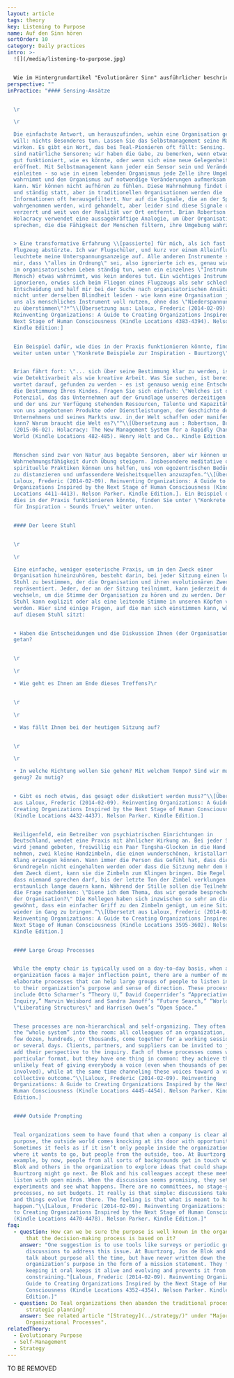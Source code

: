 ```yaml
---
layout: article
tags: theory
key: Listening to Purpose
name: Auf den Sinn hören
sortOrder: 10
category: Daily practices
intro: >-
  ![](/media/listening-to-purpose.jpg)


  Wie im Hintergrundartikel "Evolutionärer Sinn" ausführlicher beschrieben, ist eines der bestimmenden Merkmale von Teal-Organisationen, dass Entscheidungen und Handlungen von dem Wunsch angetrieben werden, den Sinn der Organisation zu erfüllen, einen Sinn, der sich im Laufe der Zeit entwickelt und der sich von der Gewinnmaximierung oder dem Schlagen der Konkurrenz unterscheidet. Wenn wir davon ausgehen, dass eine Organisation ihre eigene Energie und ihre eigene Richtung hat und dass die Rolle ihrer Mitglieder darin besteht, sich an dieser Richtung auszurichten, anstatt sie zu diktieren, stellt sich die Frage: "Wie finden wir heraus, wohin sie gehen will?" Ein wichtiger organisatorischer Prozess in Teal-Organisationen ist daher das, was oft als "Listening to Purpose" bezeichnet wird.
perspective: ""
inPractice: "#### Sensing-Ansätze


  \r

  \r

  Die einfachste Antwort, um herauszufinden, wohin eine Organisation gehen
  will: nichts Besonderes tun. Lassen Sie das Selbstmanagement seine Magie
  wirken. Es gibt ein Wort, das bei Teal-Pionieren oft fällt: Sensing. Wir alle
  sind natürliche Sensoren; wir haben die Gabe, zu bemerken, wenn etwas nicht so
  gut funktioniert, wie es könnte, oder wenn sich eine neue Gelegenheit
  eröffnet. Mit Selbstmanagement kann jeder ein Sensor sein und Veränderungen
  einleiten - so wie in einem lebenden Organismus jede Zelle ihre Umgebung
  wahrnimmt und den Organismus auf notwendige Veränderungen aufmerksam machen
  kann. Wir können nicht aufhören zu fühlen. Diese Wahrnehmung findet überall
  und ständig statt, aber in traditionellen Organisationen werden die
  Informationen oft herausgefiltert. Nur auf die Signale, die an der Spitze
  wahrgenommen werden, wird gehandelt, aber leider sind diese Signale oft
  verzerrt und weit von der Realität vor Ort entfernt. Brian Robertson von
  Holacracy verwendet eine aussagekräftige Analogie, um über Organisationen zu
  sprechen, die die Fähigkeit der Menschen filtern, ihre Umgebung wahrzunehmen:


  > Eine transformative Erfahrung \\[passierte] für mich, als ich fast ein
  Flugzeug abstürzte. Ich war Flugschüler, und kurz vor einem Alleinflug
  leuchtete meine Unterspannungsanzeige auf. Alle anderen Instrumente sagten
  mir, dass \"alles in Ordnung\" sei, also ignorierte ich es, genau wie wir es
  im organisatorischen Leben ständig tun, wenn ein einzelnes \"Instrument\" (ein
  Mensch) etwas wahrnimmt, was kein anderes tut. Ein wichtiges Instrument zu
  ignorieren, erwies sich beim Fliegen eines Flugzeugs als sehr schlechte
  Entscheidung und half mir bei der Suche nach organisatorischen Ansätzen, die
  nicht unter derselben Blindheit leiden - wie kann eine Organisation jeden von
  uns als menschliches Instrument voll nutzen, ohne das \"Niederspannungslicht
  zu überstimmen\"?*^\\[Übersetzung aus: Laloux, Frederic (2014-02-09)
  Reinventing Organizations: A Guide to Creating Organizations Inspired by the
  Next Stage of Human Consciousness (Kindle Locations 4383-4394). Nelson Parker.
  Kindle Edition:]


  Ein Beispiel dafür, wie dies in der Praxis funktionieren könnte, finden Sie
  weiter unten unter \"Konkrete Beispiele zur Inspiration - Buurtzorg\".


  Brian fährt fort: \"... sich über seine Bestimmung klar zu werden, ist eher
  wie Detektivarbeit als wie kreative Arbeit. Was Sie suchen, ist bereits da und
  wartet darauf, gefunden zu werden - es ist genauso wenig eine Entscheidung wie
  die Bestimmung Ihres Kindes. Fragen Sie sich einfach: \"Welches ist das größte
  Potenzial, das das Unternehmen auf der Grundlage unseres derzeitigen Kontextes
  und der uns zur Verfügung stehenden Ressourcen, Talente und Kapazitäten, der
  von uns angebotenen Produkte oder Dienstleistungen, der Geschichte des
  Unternehmens und seines Markts usw. in der Welt schaffen oder manifestieren
  kann? Warum braucht die Welt es?\"^\\[Übersetzung aus : Robertson, Brian J.
  (2015-06-02). Holacracy: The New Management System for a Rapidly Changing
  World (Kindle Locations 482-485). Henry Holt and Co.. Kindle Edition.]


  Menschen sind zwar von Natur aus begabte Sensoren, aber wir können unsere
  Wahrnehmungsfähigkeit durch Übung steigern. Insbesondere meditative oder
  spirituelle Praktiken können uns helfen, uns von egozentrischen Bedürfnissen
  zu distanzieren und umfassendere Weisheitsquellen anzuzapfen.^\\[Übersetzt aus
  Laloux, Frederic (2014-02-09). Reinventing Organizations: A Guide to Creating
  Organizations Inspired by the Next Stage of Human Consciousness (Kindle
  Locations 4411-4413). Nelson Parker. Kindle Edition.]. Ein Beispiel dafür, wie
  dies in der Praxis funktionieren könnte, finden Sie unter \"Konkrete Beispiele
  für Inspiration - Sounds True\" weiter unten.


  #### Der leere Stuhl


  \r

  \r

  Eine einfache, weniger esoterische Praxis, um in den Zweck einer
  Organisation hineinzuhören, besteht darin, bei jeder Sitzung einen leeren
  Stuhl zu bestimmen, der die Organisation und ihren evolutionären Zweck
  repräsentiert. Jeder, der an der Sitzung teilnimmt, kann jederzeit den Platz
  wechseln, um die Stimme der Organisation zu hören und zu werden. Der leere
  Stuhl kann explizit oder als eine leitende Stimme in unseren Köpfen verwendet
  werden. Hier sind einige Fragen, auf die man sich einstimmen kann, während man
  auf diesem Stuhl sitzt:


  • Haben die Entscheidungen und die Diskussion Ihnen (der Organisation) gut
  getan?


  \r

  \r

  • Wie geht es Ihnen am Ende dieses Treffens?\r


  \r

  \r

  • Was fällt Ihnen bei der heutigen Sitzung auf?


  \r

  \r

  • In welche Richtung wollen Sie gehen? Mit welchem Tempo? Sind wir mutig
  genug? Zu mutig?


  • Gibt es noch etwas, das gesagt oder diskutiert werden muss?^\\[Übersetzt
  aus Laloux, Frederic (2014-02-09). Reinventing Organizations: A Guide to
  Creating Organizations Inspired by the Next Stage of Human Consciousness
  (Kindle Locations 4432-4437). Nelson Parker. Kindle Edition.]


  Heiligenfeld, ein Betreiber von psychiatrischen Einrichtungen in
  Deutschland, wendet eine Praxis mit ähnlicher Wirkung an. Bei jeder Sitzung
  wird jemand gebeten, freiwillig ein Paar Tingsha-Glocken in die Hand zu
  nehmen, zwei kleine Handzimbeln, die einen wunderschönen, kristallartigen
  Klang erzeugen können. Wann immer die Person das Gefühl hat, dass die
  Grundregeln nicht eingehalten werden oder dass die Sitzung mehr dem Ego als
  dem Zweck dient, kann sie die Zimbeln zum Klingen bringen. Die Regel lautet,
  dass niemand sprechen darf, bis der letzte Ton der Zimbel verklungen ist - was
  erstaunlich lange dauern kann. Während der Stille sollen die Teilnehmer über
  die Frage nachdenken: \"Diene ich dem Thema, das wir gerade besprechen, und
  der Organisation?\" Die Kollegen haben sich inzwischen so sehr an diese Praxis
  gewöhnt, dass ein einfacher Griff zu den Zimbeln genügt, um eine Sitzung
  wieder in Gang zu bringen.^\\[Übersetzt aus Laloux, Frederic (2014-02-09).
  Reinventing Organizations: A Guide to Creating Organizations Inspired by the
  Next Stage of Human Consciousness (Kindle Locations 3595-3602). Nelson Parker.
  Kindle Edition.]


  #### Large Group Processes


  While the empty chair is typically used on a day-to-day basis, when an
  organization faces a major inflection point, there are a number of more
  elaborate processes that can help large groups of people to listen in jointly
  to their organization’s purpose and sense of direction. These processes
  include Otto Scharmer’s “Theory U,” David Cooperrider’s “Appreciative
  Inquiry,” Marvin Weisbord and Sandra Janoff’s “Future Search,” “World Café,”
  \"Liberating Structures\" and Harrison Owen’s “Open Space.”


  These processes are non-hierarchical and self-organizing. They often bring
  the “whole system” into the room: all colleagues of an organization, whether a
  few dozen, hundreds, or thousands, come together for a working session of one
  or several days. Clients, partners, and suppliers can be invited to join, to
  add their perspective to the inquiry. Each of these processes comes with its
  particular format, but they have one thing in common: they achieve the
  unlikely feat of giving everybody a voice (even when thousands of people are
  involved), while at the same time channeling these voices toward a valuable
  collective outcome.^\\[Laloux, Frederic (2014-02-09). Reinventing
  Organizations: A Guide to Creating Organizations Inspired by the Next Stage of
  Human Consciousness (Kindle Locations 4445-4454). Nelson Parker. Kindle
  Edition.]


  #### Outside Prompting


  Teal organizations seem to have found that when a company is clear about its
  purpose, the outside world comes knocking at its door with opportunities.
  Sometimes it feels as if it isn’t only people inside the organization sensing
  where it wants to go, but people from the outside, too. At Buurtzorg for
  example, by now, people from all sorts of backgrounds get in touch with Jos de
  Blok and others in the organization to explore ideas that could shape where
  Buurtzorg might go next. De Blok and his colleagues accept these meetings and
  listen with open minds. When the discussion seems promising, they set up
  experiments and see what happens. There are no committees, no stage-gate
  processes, no set budgets. It really is that simple: discussions take place
  and things evolve from there. The feeling is that what is meant to happen will
  happen.^\\[Laloux, Frederic (2014-02-09). Reinventing Organizations: A Guide
  to Creating Organizations Inspired by the Next Stage of Human Consciousness
  (Kindle Locations 4470-4478). Nelson Parker. Kindle Edition.]"
faq:
  - question: How can we be sure the purpose is well known in the organization and
      that the decision-making process is based on it?
    answer: "One suggestion is to use tools like surveys or periodic group
      discussions to address this issue. At Buurtzorg, Jos de Blok and others
      talk about purpose all the time, but have never written down the
      organization’s purpose in the form of a mission statement. They find that
      keeping it oral keeps it alive and evolving and prevents it from becoming
      constraining.^[Laloux, Frederic (2014-02-09). Reinventing Organizations: A
      Guide to Creating Organizations Inspired by the Next Stage of Human
      Consciousness (Kindle Locations 4352-4354). Nelson Parker. Kindle
      Edition.]"
  - question: Do Teal organizations then abandon the traditional process of
      strategic planning?
    answer: See related article "[Strategy](../strategy/)" under "Major
      Organizational Processes".
relatedTheory:
  - Evolutionary Purpose
  - Self-Management
  - Strategy
---
```

TO BE REMOVED